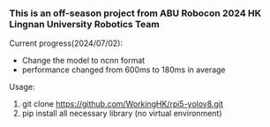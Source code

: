 ### This is an off-season project from ABU Robocon 2024 HK Lingnan University Robotics Team

Current progress(2024/07/02):
- Change the model to ncnn format 
- performance changed from 600ms to 180ms in average

Usage:
1. git clone https://github.com/WorkingHK/rpi5-yolov8.git
2. pip install all necessary library (no virtual environment)

